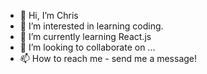 - 👋 Hi, I’m Chris
- 👀 I’m interested in learning coding.
- 🌱 I’m currently learning React.js
- 💞️ I’m looking to collaborate on ...
- 📫 How to reach me - send me a message!

<!---
chris-lye/chris-lye is a ✨ special ✨ repository because its `README.md` (this file) appears on your GitHub profile.
You can click the Preview link to take a look at your changes.
--->
